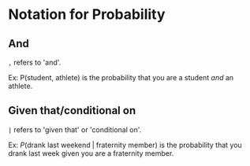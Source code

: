 
# Notation for Probability

## And
`,` refers to 'and'. 

Ex: P(student, athlete) is the probability that you are a student *and* an athlete.

## Given that/conditional on
`|` refers to 'given that' or 'conditional on'.

Ex: $P(\text{drank last weekend}\; |\; \text{fraternity member})$ is the probability that you drank last week given you are a fraternity member.